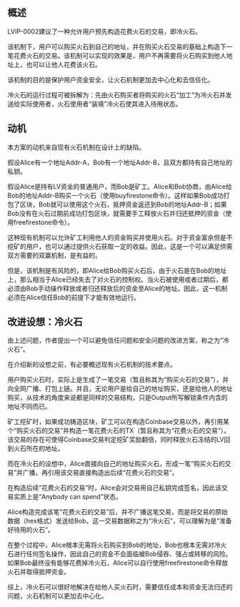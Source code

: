 ## 概述

LVIP-0002建议了一种允许用户预先构造花费火石的交易，即冷火石。

该机制下，用户可以购买火石到自己的地址，并在购买火石交易的基础上构造下一笔花费火石的交易。该机制可以实现的效果是，用户不再需要将火石购买到他人地址上，也可以让他人花费该火石。

该机制的目的是保护用户资金安全，让火石机制更加去中心化和去信任化。

冷火石的运行过程可被拆解为：先由火石购买者将购买的火石“加工”为冷火石并发送给实际使用者，火石使用者“装填”冷火石使其进入待用状态。

## 动机
本方案的动机来自现有火石机制在设计上的缺陷。

假设Alice有一个地址Addr-A，Bob有一个地址Addr-B，且双方都持有自己地址的私钥。

假设Alice是持有LV资金的普通用户，而Bob是矿工。Alice和Bob协商，由Alice给Bob的地址Addr-B购买一个火石（使用buyfirestone命令）。这样如果Bob成功打包了区块，Bob就可以使用这个火石，抵押资金返还到Bob的地址Addr-B；如果Bob没有在火石过期前成功打包区块，就需要手工释放火石并归还抵押的资金（使用freefirestone命令）。

这种现有机制可以允许矿工利用他人的资金购买并使用火石。对于资金富余但是不挖矿的用户，也可以通过提供火石获取一定的收益。因此，这是一个可以满足供需双方需要的双赢机制，是有益的。

但是，该机制是有风险的，即Alice给Bob购买火石后，由于火石是在Bob的地址上，那么相当于Alice已经失去了对火石的控制权。当火石被使用或者过期后，都必须由Bob手动操作释放或者归还释放后的资金至Alice的地址。因此，这一机制必须在Alice信任Bob的前提下才能有效地运行。

## 改进设想：冷火石
由上述问题，作者提出一个可以避免信任问题和安全问题的改进方案，称之为“冷火石”。

在介绍新的设想之前，有必要概述现有火石机制的技术要点。

用户购买火石时，实际上是生成了一笔交易（暂且称其为“购买火石的交易”），并向全网广播、打包上链。并且，无论用户是给自己的地址购买，还是给他人的地址购买，从技术的角度来说都是同样的交易结构，只是Output所写解锁条件内含的地址不同而已。

矿工挖矿时，如果成功铸造区块，矿工可以在构造Coinbase交易以外，再引用某个“购买火石的交易”并构造一笔花费火石的TX（暂且称其为“花费火石的交易”）。该交易的存在可使得Coinbase交易判定挖矿奖励翻倍，同时释放火石冻结的LV回到火石所在的地址。

而在冷火石的设想中，Alice直接向自己的地址购买火石，形成一笔“购买火石的交易”并广播，再引用该交易直接构造出后续“花费火石的交易”。

在构造后续“花费火石的交易”时，Alice会对交易用自己私钥完成签名，因此该交易实质上是“Anybody can spend”状态。

Alice构造完成该笔“花费火石的交易”后，并不广播这笔交易，而是将交易的原始数据（hex格式）发送给Bob。这一交易数据称之为“冷火石”，可以理解为是“准备好待用的火石”。

在整个过程中，Alice根本无需将火石购买到Bob的地址，Bob也根本无需对冷火石进行任何签名操作，因此自己的资金不会面临被Bob侵吞、强占或转移的风险。如果Bob最终没有能够花费掉冷火石，Alice可以自行使用freefirestone命令释放火石并取得抵押资金。

综上，冷火石可以很好地解决在给他人买火石时，需要信任成本和资金无法归还的问题，火石机制可以更加去中心化。


